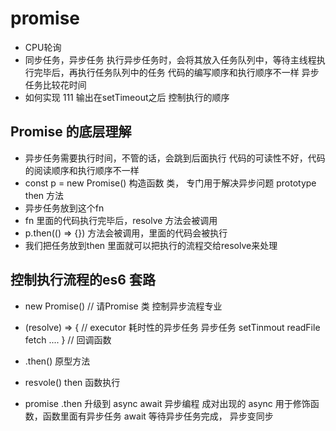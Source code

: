 # promise


- CPU轮询 
- 同步任务，异步任务 
  执行异步任务时，会将其放入任务队列中，等待主线程执行完毕后，再执行任务队列中的任务
  代码的编写顺序和执行顺序不一样
  异步任务比较花时间
- 如何实现
  111  输出在setTimeout之后
  控制执行的顺序


## Promise 的底层理解
- 异步任务需要执行时间，不管的话，会跳到后面执行
  代码的可读性不好，代码的阅读顺序和执行顺序不一样
- const p = new Promise() 构造函数
  类， 专门用于解决异步问题
  prototype then 方法
- 异步任务放到这个fn
- fn 里面的代码执行完毕后，resolve 方法会被调用
- p.then(() => {}) 方法会被调用，里面的代码会被执行
- 我们把任务放到then 里面就可以把执行的流程交给resolve来处理



## 控制执行流程的es6 套路
  - new Promise() // 请Promise 类 控制异步流程专业
  - (resolve) => { // executor 耗时性的异步任务
    异步任务 setTinmout readFile fetch ....
  } // 回调函数
  - .then() 原型方法
  - resvole() then 函数执行 

- promise .then 升级到 async await 异步编程 成对出现的
  async 用于修饰函数，函数里面有异步任务
  await 等待异步任务完成， 异步变同步 
  

